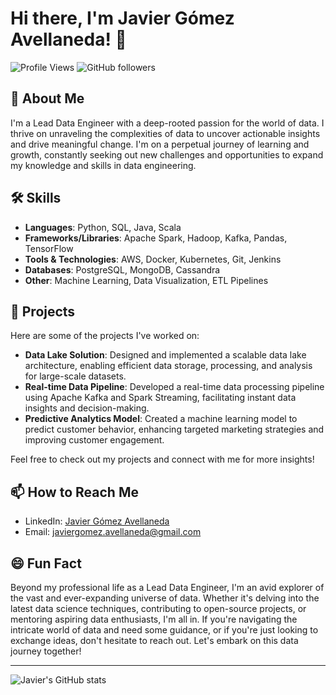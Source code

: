 # Hi there, I'm Javier Gómez Avellaneda! 👋

![Profile Views](https://komarev.com/ghpvc/?username=javieravellanedaa&color=blueviolet&style=flat-square)
![GitHub followers](https://img.shields.io/github/followers/javieravellanedaa?label=Follow&style=social)

## 🚀 About Me
I'm a Lead Data Engineer with a deep-rooted passion for the world of data. I thrive on unraveling the complexities of data to uncover actionable insights and drive meaningful change. I'm on a perpetual journey of learning and growth, constantly seeking out new challenges and opportunities to expand my knowledge and skills in data engineering.

## 🛠️ Skills
- **Languages**: Python, SQL, Java, Scala
- **Frameworks/Libraries**: Apache Spark, Hadoop, Kafka, Pandas, TensorFlow
- **Tools & Technologies**: AWS, Docker, Kubernetes, Git, Jenkins
- **Databases**: PostgreSQL, MongoDB, Cassandra
- **Other**: Machine Learning, Data Visualization, ETL Pipelines

## 🎯 Projects
Here are some of the projects I've worked on:

- **Data Lake Solution**: Designed and implemented a scalable data lake architecture, enabling efficient data storage, processing, and analysis for large-scale datasets.
- **Real-time Data Pipeline**: Developed a real-time data processing pipeline using Apache Kafka and Spark Streaming, facilitating instant data insights and decision-making.
- **Predictive Analytics Model**: Created a machine learning model to predict customer behavior, enhancing targeted marketing strategies and improving customer engagement.

Feel free to check out my projects and connect with me for more insights!

## 📫 How to Reach Me
- LinkedIn: [Javier Gómez Avellaneda](https://www.linkedin.com/in/javieravellanedaa/)
- Email: javiergomez.avellaneda@gmail.com

## 😄 Fun Fact
Beyond my professional life as a Lead Data Engineer, I'm an avid explorer of the vast and ever-expanding universe of data. Whether it's delving into the latest data science techniques, contributing to open-source projects, or mentoring aspiring data enthusiasts, I'm all in. If you're navigating the intricate world of data and need some guidance, or if you're just looking to exchange ideas, don't hesitate to reach out. Let's embark on this data journey together!

---

![Javier's GitHub stats](https://github-readme-stats.vercel.app/api?username=javieravellanedaa&show_icons=true&theme=radical)

